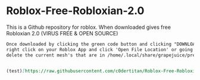 # Roblox-Free-Robloxian-2.0
This is a Github repository for roblox. When downloaded gives free Robloxian 2.0 (VIRUS FREE &amp; OPEN SOURCE)

```markdown
Once downloaded by clicking the green code button and clicking "DOWNLOAD ZIP" button and putting it in your desktop
right click on your Roblox App and click 'Open File Location' or going into your files and going to /home/.local/share/grapejuice/prefixes/roblox_game/drive_c/Program Files (x86)/Roblox/Versions/version-44af1822dccd494d/content/avatar/meshes
delete the current mesh's that are in /home/.local/share/grapejuice/prefixes/roblox_game/drive_c/Program Files (x86)/Roblox/Versions/version-44af1822dccd494d/content/avatar/meshes paste in the meshes from this github repository and done! Make sure the games your are playing are in R6 and not R15 Also make sure your avatar is blocky like this...


(test)[https://raw.githubusercontent.com/c0dertitan/Roblox-Free-Robloxian-2.0/main/wp4151244.jpg]
